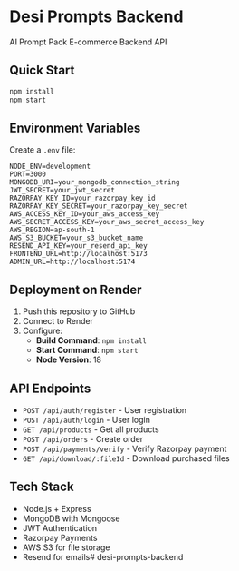 # Desi Prompts Backend

AI Prompt Pack E-commerce Backend API

## Quick Start

```bash
npm install
npm start
```

## Environment Variables

Create a `.env` file:

```env
NODE_ENV=development
PORT=3000
MONGODB_URI=your_mongodb_connection_string
JWT_SECRET=your_jwt_secret
RAZORPAY_KEY_ID=your_razorpay_key_id
RAZORPAY_KEY_SECRET=your_razorpay_key_secret
AWS_ACCESS_KEY_ID=your_aws_access_key
AWS_SECRET_ACCESS_KEY=your_aws_secret_access_key
AWS_REGION=ap-south-1
AWS_S3_BUCKET=your_s3_bucket_name
RESEND_API_KEY=your_resend_api_key
FRONTEND_URL=http://localhost:5173
ADMIN_URL=http://localhost:5174
```

## Deployment on Render

1. Push this repository to GitHub
2. Connect to Render
3. Configure:
   - **Build Command**: `npm install`
   - **Start Command**: `npm start`
   - **Node Version**: 18

## API Endpoints

- `POST /api/auth/register` - User registration
- `POST /api/auth/login` - User login  
- `GET /api/products` - Get all products
- `POST /api/orders` - Create order
- `POST /api/payments/verify` - Verify Razorpay payment
- `GET /api/download/:fileId` - Download purchased files

## Tech Stack

- Node.js + Express
- MongoDB with Mongoose
- JWT Authentication
- Razorpay Payments
- AWS S3 for file storage
- Resend for emails# desi-prompts-backend
